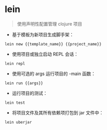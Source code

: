 # lein

> 使用声明性配置管理 clojure 项目

- 基于模板为新项目生成脚手架：

`lein new {{template_name}} {{project_name}}`

- 使用项目或独立启动 REPL 会话：

`lein repl`

- 使用可选的 args 运行项目的 -main 函数：

`lein run {{args}}`

- 运行项目的测试：

`lein test`

- 将项目文件及其所有依赖项打包到 jar 文件中：

`lein uberjar`

[#]: contributors: ([潘潘])